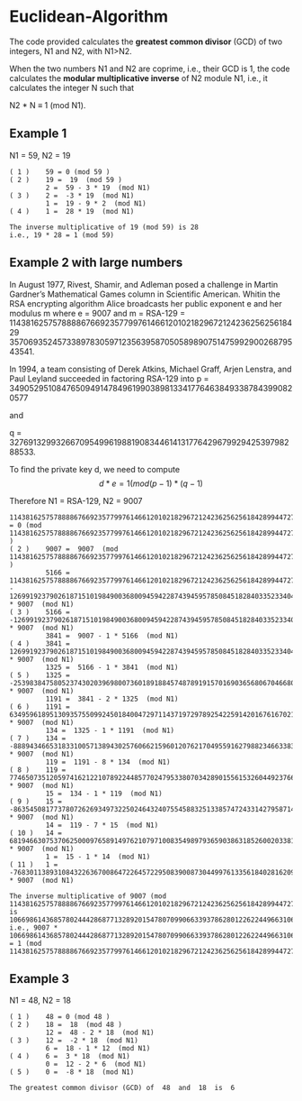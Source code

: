 # Euclidean-Algorithm
The code provided calculates the **greatest common divisor** (GCD) of two integers, N1 and N2, with N1>N2. 

When the two numbers N1 and N2 are coprime, i.e., their GCD is 1, the code calculates the **modular multiplicative inverse** of N2 module N1, i.e., it calculates the integer N such that 

N2 * N $\equiv$ 1 (mod N1). 


## Example 1
 N1 = 59, N2 = 19
```
( 1 )	 59 = 0 (mod 59 )
( 2 )	 19 =  19  (mod 59 )
		 2 =  59 - 3 * 19  (mod N1)
( 3 )	 2 =  -3 * 19  (mod N1)
		 1 =  19 - 9 * 2  (mod N1)
( 4 )	 1 =  28 * 19  (mod N1)

The inverse multiplicative of 19 (mod 59) is 28
i.e., 19 * 28 = 1 (mod 59)
```
## Example 2 with large numbers

In August 1977, Rivest, Shamir, and Adleman posed a challenge in Martin Gardner’s Mathematical Games column in
Scientific American. Whitin the RSA encrypting algorithm
Alice broadcasts her public exponent e and her modulus m where e = 9007 and
m = RSA-129 = 1143816257578888676692357799761466120102182967212423625625618429
35706935245733897830597123563958705058989075147599290026879543541. 

In 1994, a team consisting of Derek Atkins, Michael Graff, Arjen Lenstra, and Paul
Leyland succeeded in factoring RSA-129 into p = 3490529510847650949147849619903898133417764638493387843990820577

and 

q = 32769132993266709549961988190834461413177642967992942539798288533.

To find the private key d, we need to compute $$d*e = 1 (mod (p-1)*(q-1)$$

Therefore N1 = RSA-129, N2 = 9007
```
114381625757888867669235779976146612010218296721242362562561842899447272741619537331487285753220345512393667541112959643090434432 = 0 (mod 114381625757888867669235779976146612010218296721242362562561842899447272741619537331487285753220345512393667541112959643090434432 )
( 2 )	 9007 =  9007  (mod 114381625757888867669235779976146612010218296721242362562561842899447272741619537331487285753220345512393667541112959643090434432 )
		 5166 =  114381625757888867669235779976146612010218296721242362562561842899447272741619537331487285753220345512393667541112959643090434432 - 12699192379026187151019849003680094594228743945957850845182840335233404323483905554733794354748567282379667762974681874441038 * 9007  (mod N1)
( 3 )	 5166 =  -12699192379026187151019849003680094594228743945957850845182840335233404323483905554733794354748567282379667762974681874441038 * 9007  (mod N1)
		 3841 =  9007 - 1 * 5166  (mod N1)
( 4 )	 3841 =  12699192379026187151019849003680094594228743945957850845182840335233404323483905554733794354748567282379667762974681874441039 * 9007  (mod N1)
		 1325 =  5166 - 1 * 3841  (mod N1)
( 5 )	 1325 =  -25398384758052374302039698007360189188457487891915701690365680670466808646967811109467588709497134564759335525949363748882077 * 9007  (mod N1)
		 1191 =  3841 - 2 * 1325  (mod N1)
( 6 )	 1191 =  63495961895130935755099245018400472971143719729789254225914201676167021617419527773668971773742836411898338814873409372205193 * 9007  (mod N1)
		 134 =  1325 - 1 * 1191  (mod N1)
( 7 )	 134 =  -88894346653183310057138943025760662159601207621704955916279882346633830264387338883136560483239970976657674340822773121087270 * 9007  (mod N1)
		 119 =  1191 - 8 * 134  (mod N1)
( 8 )	 119 =  774650735120597416212210789224485770247953380703428901556153260449237663732518238838761455639662604225159733541455594340903353 * 9007  (mod N1)
		 15 =  134 - 1 * 119  (mod N1)
( 9 )	 15 =  -863545081773780726269349732250246432407554588325133857472433142795871493996905577721898016122902575201817407882278367461990623 * 9007  (mod N1)
		 14 =  119 - 7 * 15  (mod N1)
( 10 )	 14 =  6819466307537062500097658914976210797100835498979365903863185260020338121710857282892047568499980630637881588717404166574837714 * 9007  (mod N1)
		 1 =  15 - 1 * 14  (mod N1)
( 11 )	 1 =  -7683011389310843226367008647226457229508390087304499761335618402816209615707762860613945584622883205839698996599682534036828337 * 9007  (mod N1)

The inverse multiplicative of 9007 (mod 114381625757888867669235779976146612010218296721242362562561842899447272741619537331487285753220345512393667541112959643090434432) is 106698614368578024442868771328920154780709906633937862801226224496631063125911774470873340168597462306553968544513277109053606095
i.e., 9007 * 106698614368578024442868771328920154780709906633937862801226224496631063125911774470873340168597462306553968544513277109053606095 = 1 (mod 114381625757888867669235779976146612010218296721242362562561842899447272741619537331487285753220345512393667541112959643090434432)
```
## Example 3
N1 = 48, N2 = 18
```
( 1 )	 48 = 0 (mod 48 )
( 2 )	 18 =  18  (mod 48 )
		 12 =  48 - 2 * 18  (mod N1)
( 3 )	 12 =  -2 * 18  (mod N1)
		 6 =  18 - 1 * 12  (mod N1)
( 4 )	 6 =  3 * 18  (mod N1)
		 0 =  12 - 2 * 6  (mod N1)
( 5 )	 0 =  -8 * 18  (mod N1)

The greatest common divisor (GCD) of  48  and  18  is  6
```
